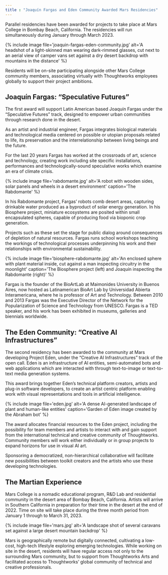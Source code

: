 ```yaml
---
title : "Joaquín Fargas and Eden Community Awarded Mars Residencies"
---
```

Parallel residencies have been awarded for projects to take place at Mars College in Bombay Beach, California. The residencies will run simultaneously during January through March 2023.

{% include image file='joaquin-fargas-eden-community.jpg'
   alt='A headshot of a light-skinned man wearing dark-rimmed glasses, cut next to an aerial view of camper vans set against a dry desert backdrop with mountains in the distance' %}

Residents will be on-site participating alongside other Mars College community members, associating virtually with Thoughtworks employees globally to support their project ambitions. 

<!--excerpt-ends-->

## Joaquín Fargas: “Speculative Futures”
The first award will support Latin American based Joaquín Fargas under the “Speculative Futures” track, designed to empower urban communities through research done in the desert.

As an artist and industrial engineer, Fargas integrates biological materials and technological media centered on possible or utopian proposals related to life, its preservation and the interrelationship between living beings and the future.

For the last 20 years Fargas has worked at the crossroads of art, science and technology, creating work including site specific installations, performances and technologically-sound speculative works which examine an era of climate crisis. 


{% include image file='rabdomante.jpg'
   alt='A robot with wooden sides, solar panels and wheels in a desert environment'
   caption='The Rabdomante' %}

In his Rabdomante project, Fargas’ robots comb desert areas, capturing drinkable water produced as a byproduct of solar energy generation. In his Biosphere project, miniature ecosystems are posited within small encapsulated spheres, capable of producing food via bioponic crop generation.

Projects such as these set the stage for public dialog around consequences of depletion of natural resources. Fargas runs school workshops teaching the workings of technological processes underpinning his work and their relationships with environmental sustainability. 

{% include image file='biosphere-rabdomante.jpg'
   alt='An enclosed sphere with plant material inside, cut against a man inspecting circuitry in the moonlight'
   caption='The Biosphere project (left) and Joaquín inspecting the Rabdomante (right)' %}

Fargas is the founder of the BioArtLab at Maimonides University in Buenos Aires, now hosted as Latinamerican BioArt Lab by Universidad Abierta Interamericana, where he is professor of Art and Technology. Between 2010 and 2013 Fargas was the Executive Director of the Network for the Popularization of Science and Technology from UNESCO. Fargas is a TED speaker, and his work has been exhibited in museums, galleries and biennials worldwide.

## The Eden Community: “Creative AI Infrastructures”
The second residency has been awarded to the community at Mars developing Project Eden, under the “Creative AI Infrastructures” track of the open call. Eden is an infrastructure of AI entities, semi-automated bots and web applications which are interacted with through text-to-image or text-to-text media generation systems.

This award brings together Eden’s technical platform creators, artists and plug-in software developers, to create an artist centric platform enabling work with visual representations and tools in artificial intelligence.

{% include image file='eden.jpg'
   alt='A dense AI-generated landscape of plant and human-like entities'
   caption='Garden of Eden image created by the Abraham bot' %}

The award allocates financial resources to the Eden project, including the possibility for team members and artists to interact with and gain support from the international technical and creative community of Thoughtworks. Community members will work either individually or in group projects to expand horizons for use in visual AI art.

Sponsoring a democratized, non-hierarchical collaborative will facilitate new  possibilities between toolkit creators and the artists who use these developing technologies.

## The Martian Experience
Mars College is a nomadic educational program, R&D Lab and residential community in the desert area of Bombay Beach, California. Artists will arrive in Southern California in preparation for their time in the desert at the end of 2022. Time on site will take place during the three month period from January 1 through to March 31, 2023.

{% include image file='mars.jpg'
   alt='A landscape shot of several caravans set against a large desert mountain backdrop' %}

Mars is geographically remote but digitally connected, cultivating a low-cost, high-tech lifestyle exploring emerging technologies. While working on site in the desert, residents will have regular access not only to the surrounding Mars community, but to support from Thoughtworks Arts and facilitated access to Thoughtworks’ global community of technical and creative professionals.